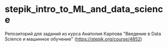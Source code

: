 # stepik_intro_to_ML_and_data_science
Репозиторий для заданий из курса Анатолия Карпова "Введение в Data Science и машинное обучение" (https://stepik.org/course/4852)
